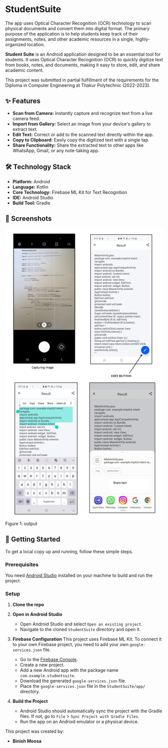 # StudentSuite
The app uses Optical Character Recognition (OCR)  technology to scan physical documents and convert them into digital format. The primary  purpose of the application is to help students keep track of their assignments, notes, and other  academic resources in a single, highly-organized location.


**Student Suite** is an Android application designed to be an essential tool for students. It uses Optical Character Recognition (OCR) to quickly digitize text from books, notes, and documents, making it easy to store, edit, and share academic content.

This project was submitted in partial fulfillment of the requirements for the Diploma in Computer Engineering at Thakur Polytechnic (2022-2023).

## ✨ Features

-   **Scan from Camera:** Instantly capture and recognize text from a live camera feed.
-   **Import from Gallery:** Select an image from your device's gallery to extract text.
-   **Edit Text:** Correct or add to the scanned text directly within the app.
-   **Copy to Clipboard:** Easily copy the digitized text with a single tap.
-   **Share Functionality:** Share the extracted text to other apps like WhatsApp, Gmail, or any note-taking app.

## 🛠️ Technology Stack

-   **Platform:** Android
-   **Language:** Kotlin
-   **Core Technology:** Firebase ML Kit for Text Recognition
-   **IDE:** Android Studio
-   **Build Tool:** Gradle

## 📸 Screenshots

![Output Image 1](images/image1.png)
Figure 1: output

## 🚀 Getting Started

To get a local copy up and running, follow these simple steps.

### Prerequisites

You need [Android Studio](https://developer.android.com/studio) installed on your machine to build and run the project.

### Setup

1.  **Clone the repo**
  
2.  **Open in Android Studio**
    -   Open Android Studio and select `Open an existing project`.
    -   Navigate to the cloned `StudentSuite` directory and open it.

3.  **Firebase Configuration**
    This project uses Firebase ML Kit. To connect it to your own Firebase project, you need to add your own `google-services.json` file.
    -   Go to the [Firebase Console](https://console.firebase.google.com/).
    -   Create a new project.
    -   Add a new Android app with the package name `com.example.studentsuite`.
    -   Download the generated `google-services.json` file.
    -   Place the `google-services.json` file in the `StudentSuite/app/` directory.

4.  **Build the Project**
    -   Android Studio should automatically sync the project with the Gradle files. If not, go to `File` > `Sync Project with Gradle Files`.
    -   Run the app on an Android emulator or a physical device.


This project was created by:

-   **Binish Moosa**

